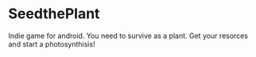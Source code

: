 # SeedthePlant
Indie game for android. You need to survive as a plant. Get your resorces and start a photosynthisis!
